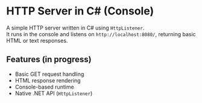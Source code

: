 # HTTP Server in C# (Console)

A simple HTTP server written in C# using `HttpListener`.  
It runs in the console and listens on `http://localhost:8080/`, returning basic HTML or text responses.

## Features (in progress)

- Basic GET request handling
- HTML response rendering
- Console-based runtime
- Native .NET API (`HttpListener`)

